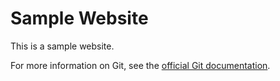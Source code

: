 # Sample Website

This is a sample website.

For more information on Git, see the
[official Git documentation](https://git-scm.com/).